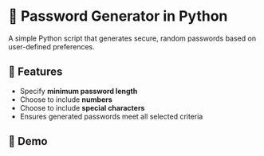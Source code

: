 # 🔐 Password Generator in Python

A simple Python script that generates secure, random passwords based on user-defined preferences.

## 🚀 Features
- Specify **minimum password length**
- Choose to include **numbers**
- Choose to include **special characters**
- Ensures generated passwords meet all selected criteria

## 📸 Demo
